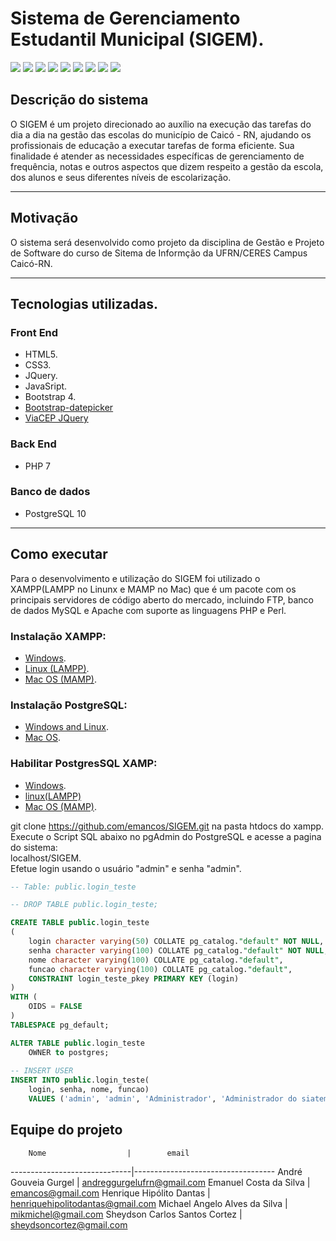 # Sistema de Gerenciamento Estudantil Municipal (SIGEM).  
![](https://img.shields.io/badge/php-v7-green.svg?longCache=true&style=flat-square) ![](https://img.shields.io/badge/css-v3-blue.svg?longCache=true&style=flat-square) ![](https://img.shields.io/badge/html-v5-orange.svg?longCache=true&style=flat-square) ![](https://img.shields.io/badge/jQuery-v3.3.1-blue.svg?longCache=true&style=flat-square) ![](https://img.shields.io/badge/javascript-developer-pink.svg?longCache=true&style=flat-square) ![](https://img.shields.io/badge/Bootstrap-v4-purple.svg?longCache=true&style=flat-square) ![](https://img.shields.io/badge/PostgreSQL-v10-blue.svg?longCache=true&style=flat-square) ![](https://img.shields.io/badge/ViaCep-API-green.svg?longCache=true&style=flat-square) ![](https://img.shields.io/badge/BootstrapDatapicker-v1.6.4-purple.svg?longCache=true&style=flat-square)

## Descrição do sistema
O SIGEM é um projeto direcionado ao auxílio na execução das tarefas do dia a dia na gestão das escolas do município de Caicó - RN, ajudando os profissionais de educação a executar tarefas de forma eficiente.
Sua finalidade é atender as necessidades específicas de gerenciamento de frequência, notas e outros aspectos que dizem respeito a gestão da escola, dos alunos e seus diferentes níveis de escolarização.

---
## Motivação
O sistema será desenvolvido como projeto da disciplina de Gestão e Projeto de Software do curso de Sitema de Informção da UFRN/CERES Campus Caicó-RN.

---
## Tecnologias utilizadas.
### Front End
- HTML5. 
- CSS3.
- JQuery.
- JavaSript.  
- Bootstrap 4.
- [Bootstrap-datepicker](https://bootstrap-datepicker.readthedocs.io/en/latest/)
- [ViaCEP JQuery](https://viacep.com.br/exemplo/jquery/)

### Back End
- PHP 7

### Banco de dados
- PostgreSQL 10

---
## Como executar
Para o desenvolvimento e utilização do SIGEM foi utilizado o XAMPP(LAMPP no Linunx e MAMP no Mac) que é um pacote com os principais servidores de código aberto do mercado, incluindo FTP, banco de dados MySQL e Apache com suporte as linguagens PHP e Perl.
### Instalação XAMPP:
- [Windows](https://www.webucator.com/how-to/how-install-start-test-xampp-on-windows-setup-of-introduction-php.cfm).
- [Linux (LAMPP)](http://devopspy.com/linux/install-xampp-ubuntu-16-04-using-terminal/).
- [Mac OS (MAMP)](https://www.webucator.com/how-to/how-install-start-test-xampp-on-mac-osx.cfm).

### Instalação PostgreSQL:
- [Windows and Linux](http://www.techken.in/linux/install-postgresql-10-windows-10-linux/).
- [Mac OS](https://coolestguidesontheplanet.com/installing-postgresql-database-os-x-10-9-mavericks-configure-phppgadmin/).
### Habilitar PostgresSQL XAMP:
- [Windows](http://subhra.me/install-postgresql-in-xampp-on-windows-and-integrate-phppgadmin/).
- [linux(LAMPP)](http://desarrollomaya.blogspot.com/2013/04/preparar-apache-de-xampp-para-acceder.html)
- [Mac OS (MAMP)](https://stackoverflow.com/questions/26003058/how-to-enable-postgresql-in-xampp-on-mac-os).

git clone https://github.com/emancos/SIGEM.git na pasta htdocs do xampp.  
Execute o Script SQL abaixo no pgAdmin do PostgreSQL e acesse a pagina do sistema:  
localhost/SIGEM.  
Efetue login usando o usuário "admin" e senha "admin".
```sql
-- Table: public.login_teste

-- DROP TABLE public.login_teste;

CREATE TABLE public.login_teste
(
    login character varying(50) COLLATE pg_catalog."default" NOT NULL,
    senha character varying(100) COLLATE pg_catalog."default" NOT NULL,
    nome character varying(100) COLLATE pg_catalog."default",
    funcao character varying(100) COLLATE pg_catalog."default",
    CONSTRAINT login_teste_pkey PRIMARY KEY (login)
)
WITH (
    OIDS = FALSE
)
TABLESPACE pg_default;

ALTER TABLE public.login_teste
    OWNER to postgres;
	
-- INSERT USER	
INSERT INTO public.login_teste(
	login, senha, nome, funcao)
	VALUES ('admin', 'admin', 'Administrador', 'Administrador do siatemas');
```
## Equipe do projeto
        Nome                  |        email
------------------------------|-----------------------------------
André Gouveia Gurgel          | andreggurgelufrn@gmail.com
Emanuel Costa da Silva        | emancos@gmail.com
Henrique Hipólito Dantas      | henriquehipolitodantas@gmail.com
Michael Angelo Alves da Silva | mikmichel@gmail.com
Sheydson Carlos Santos Cortez |  sheydsoncortez@gmail.com

